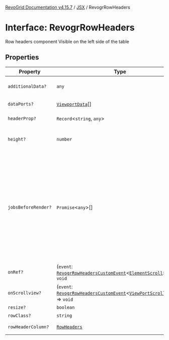 [RevoGrid Documentation v4.15.7](README.md) / [JSX](Namespace.JSX.md) / RevogrRowHeaders

# Interface: RevogrRowHeaders

Row headers component
Visible on the left side of the table

## Properties

| Property | Type | Description | Defined in |
| ------ | ------ | ------ | ------ |
| `additionalData?` | `any` | Additional data to pass to renderer | [src/components.d.ts:2218](https://github.com/revolist/revogrid/blob/4b66617ba213e84ecc08d523780ce49415de163a/src/components.d.ts#L2218) |
| `dataPorts?` | [`ViewportData`](TypeAlias.ViewportData.md)[] | Viewport data | [src/components.d.ts:2222](https://github.com/revolist/revogrid/blob/4b66617ba213e84ecc08d523780ce49415de163a/src/components.d.ts#L2222) |
| `headerProp?` | `Record`\<`string`, `any`\> | Header props | [src/components.d.ts:2226](https://github.com/revolist/revogrid/blob/4b66617ba213e84ecc08d523780ce49415de163a/src/components.d.ts#L2226) |
| `height?` | `number` | Header height to setup row headers | [src/components.d.ts:2230](https://github.com/revolist/revogrid/blob/4b66617ba213e84ecc08d523780ce49415de163a/src/components.d.ts#L2230) |
| `jobsBeforeRender?` | `Promise`\<`any`\>[] | Prevent rendering until job is done. Can be used for initial rendering performance improvement. When several plugins require initial rendering this will prevent double initial rendering. | [src/components.d.ts:2234](https://github.com/revolist/revogrid/blob/4b66617ba213e84ecc08d523780ce49415de163a/src/components.d.ts#L2234) |
| `onRef?` | (`event`: [`RevogrRowHeadersCustomEvent`](Interface.RevogrRowHeadersCustomEvent.md)\<[`ElementScroll`](Interface.ElementScroll.md)\>) => `void` | Register element to scroll | [src/components.d.ts:2238](https://github.com/revolist/revogrid/blob/4b66617ba213e84ecc08d523780ce49415de163a/src/components.d.ts#L2238) |
| `onScrollview?` | (`event`: [`RevogrRowHeadersCustomEvent`](Interface.RevogrRowHeadersCustomEvent.md)\<[`ViewPortScrollEvent`](TypeAlias.ViewPortScrollEvent.md)\>) => `void` | Scroll viewport | [src/components.d.ts:2242](https://github.com/revolist/revogrid/blob/4b66617ba213e84ecc08d523780ce49415de163a/src/components.d.ts#L2242) |
| `resize?` | `boolean` | Enable resize | [src/components.d.ts:2246](https://github.com/revolist/revogrid/blob/4b66617ba213e84ecc08d523780ce49415de163a/src/components.d.ts#L2246) |
| `rowClass?` | `string` | Row class | [src/components.d.ts:2250](https://github.com/revolist/revogrid/blob/4b66617ba213e84ecc08d523780ce49415de163a/src/components.d.ts#L2250) |
| `rowHeaderColumn?` | [`RowHeaders`](Interface.RowHeaders.md) | Row header column | [src/components.d.ts:2254](https://github.com/revolist/revogrid/blob/4b66617ba213e84ecc08d523780ce49415de163a/src/components.d.ts#L2254) |
